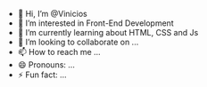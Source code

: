 - 👋 Hi, I’m @Vinicios
- 👀 I’m interested in Front-End Development
- 🌱 I’m currently learning about HTML, CSS and Js
- 💞️ I’m looking to collaborate on ...
- 📫 How to reach me ...
- 😄 Pronouns: ...
- ⚡ Fun fact: ...

<!---
ViniciosMR/ViniciosMR is a ✨ special ✨ repository because its `README.md` (this file) appears on your GitHub profile.
You can click the Preview link to take a look at your changes.
--->
